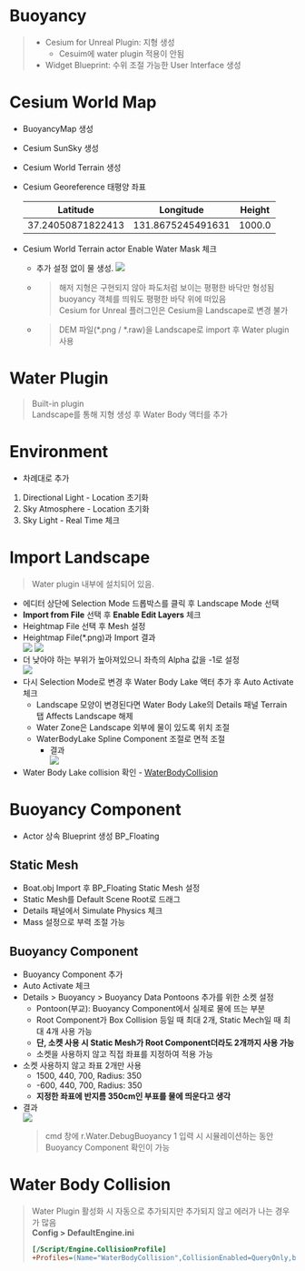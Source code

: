 # Buoyancy
> - Cesium for Unreal Plugin: 지형 생성
>   - Cesuim에 water plugin 적용이 안됨
> - Widget Blueprint: 수위 조절 가능한 User Interface 생성
 
# Cesium World Map
- BuoyancyMap 생성
- Cesium SunSky 생성
- Cesium World Terrain 생성
- Cesium Georeference 태평양 좌표

  | Latitude          | Longitude         | Height |
  |-------------------|-------------------|--------|
  | 37.24050871822413 | 131.8675245491631 | 1000.0 |
- Cesium World Terrain actor Enable Water Mask 체크
  - 추가 설정 없이 물  생성.
  ![](github_resources/CesiumWater.png)
  - > 해저 지형은 구현되지 않아 파도처럼 보이는 평평한 바닥만 형성됨   
buoyancy 객체를 띄워도 평평한 바닥 위에 떠있음   
Cesium for Unreal 플러그인은 Cesium을 Landscape로 변경 불가
  - > DEM 파일(*.png / *.raw)을 Landscape로 import 후 Water plugin 사용

# Water Plugin
> Built-in plugin   
> Landscape를 통해 지형 생성 후 Water Body 액터를 추가

#  Environment
- 차례대로 추가
1. Directional Light - Location 초기화
2. Sky Atmosphere - Location 초기화
3. Sky Light - Real Time 체크

# Import Landscape
> Water plugin 내부에 설치되어 있음.
- 에디터 상단에 Selection Mode 드롭박스를 클릭 후 Landscape Mode 선택
- **Import from File** 선택 후 **Enable Edit Layers** 체크
- Heightmap File 선택 후 Mesh 설정
- Heightmap File(*.png)과 Import 결과   
![](github_resources/Heightmap.png)
![](github_resources/Landscape.png)
- 더 낮아야 하는 부위가 높아져있으니 좌측의 Alpha 값을 -1로 설정   
![](github_resources/Landscape1.png)
- 다시 Selection Mode로 변경 후 Water Body Lake 액터 추가 후 Auto Activate 체크
  - Landscape 모양이 변경된다면 Water Body Lake의 Details 패널 Terrain 탭 Affects Landscape 해제
  - Water Zone은 Landscape 외부에 물이 있도록 위치 조절
  - WaterBodyLake Spline Component 조절로 면적 조절
    - 결과   
![](github_resources/WaterBrush.png)
- Water Body Lake collision 확인 - [WaterBodyCollision](#water-body-collision)

# Buoyancy Component
- Actor 상속 Blueprint 생성 BP_Floating
## Static Mesh
- Boat.obj Import 후 BP_Floating Static Mesh 설정
- Static Mesh를 Default Scene Root로 드래그
- Details 패널에서 Simulate Physics 체크
- Mass 설정으로 부력 조절 가능
## Buoyancy Component
- Buoyancy Component 추가
- Auto Activate 체크
- Details > Buoyancy > Buoyancy Data Pontoons 추가를 위한 소켓 설정
  - Pontoon(부교): Buoyancy Component에서 실제로 물에 뜨는 부분
  - Root Component가 Box Collision 등일 때 최대 2개, Static Mech일 때 최대 4개 사용 가능
  - **단, 소켓 사용 시 Static Mesh가 Root Component더라도 2개까지 사용 가능**
  - 소켓을 사용하지 않고 직접 좌표를 지정하여 적용 가능
- 소켓 사용하지 않고 좌표 2개만 사용
  - 1500, 440, 700, Radius: 350
  - -600, 440, 700, Radius: 350
  - **지정한 좌표에 반지름 350cm인 부표를 물에 띄운다고 생각**
- 결과   
![](github_resources/BuoyancyBoat.png)
  > cmd 창에 r.Water.DebugBuoyancy 1 입력 시 시뮬레이션하는 동안 Buoyancy Component 확인이 가능
  
# Water Body Collision
> Water Plugin 활성화 시 자동으로 추가되지만 추가되지 않고 에러가 나는 경우가 많음   
> **Config > DefaultEngine.ini**
> ```ini
> [/Script/Engine.CollisionProfile]
> +Profiles=(Name="WaterBodyCollision",CollisionEnabled=QueryOnly,bCanModify=False,ObjectTypeName="",CustomResponses=((Channel="WorldDynamic",Response=ECR_Overlap),(Channel="Pawn",Response=ECR_Overlap),(Channel="Visibility",Response=ECR_Ignore),(Channel="Camera",Response=ECR_Ignore),(Channel="PhysicsBody",Response=ECR_Overlap),(Channel="Vehicle",Response=ECR_Overlap),(Channel="Destructible",Response=ECR_Overlap)),HelpMessage="Default Water Collision Profile (Created by Water Plugin)")
> ```